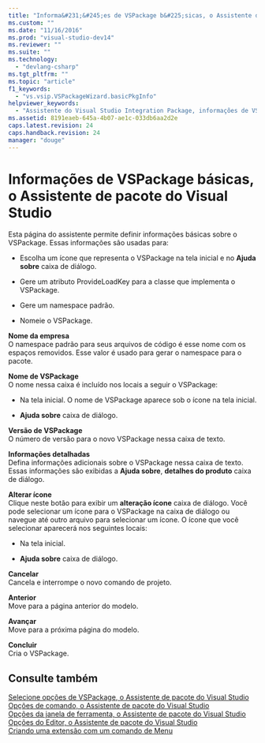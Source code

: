 ```yaml
---
title: "Informa&#231;&#245;es de VSPackage b&#225;sicas, o Assistente de pacote do Visual Studio | Microsoft Docs"
ms.custom: ""
ms.date: "11/16/2016"
ms.prod: "visual-studio-dev14"
ms.reviewer: ""
ms.suite: ""
ms.technology: 
  - "devlang-csharp"
ms.tgt_pltfrm: ""
ms.topic: "article"
f1_keywords: 
  - "vs.vsip.VSPackageWizard.basicPkgInfo"
helpviewer_keywords: 
  - "Assistente do Visual Studio Integration Package, informações de VSPackage"
ms.assetid: 8191eaeb-645a-4b07-ae1c-033db6aa2d2e
caps.latest.revision: 24
caps.handback.revision: 24
manager: "douge"
---
```

# Informa&#231;&#245;es de VSPackage b&#225;sicas, o Assistente de pacote do Visual Studio
Esta página do assistente permite definir informações básicas sobre o VSPackage. Essas informações são usadas para:  
  
-   Escolha um ícone que representa o VSPackage na tela inicial e no **Ajuda sobre** caixa de diálogo.  
  
-   Gere um atributo ProvideLoadKey para a classe que implementa o VSPackage.  
  
-   Gere um namespace padrão.  
  
-   Nomeie o VSPackage.  
  
 **Nome da empresa**  
 O namespace padrão para seus arquivos de código é esse nome com os espaços removidos. Esse valor é usado para gerar o namespace para o pacote.  
  
 **Nome de VSPackage**  
 O nome nessa caixa é incluído nos locais a seguir o VSPackage:  
  
-   Na tela inicial. O nome de VSPackage aparece sob o ícone na tela inicial.  
  
-   **Ajuda sobre** caixa de diálogo.  
  
 **Versão de VSPackage**  
 O número de versão para o novo VSPackage nessa caixa de texto.  
  
 **Informações detalhadas**  
 Defina informações adicionais sobre o VSPackage nessa caixa de texto. Essas informações são exibidas a **Ajuda sobre**, **detalhes do produto** caixa de diálogo.  
  
 **Alterar ícone**  
 Clique neste botão para exibir um **alteração ícone** caixa de diálogo. Você pode selecionar um ícone para o VSPackage na caixa de diálogo ou navegue até outro arquivo para selecionar um ícone. O ícone que você selecionar aparecerá nos seguintes locais:  
  
-   Na tela inicial.  
  
-   **Ajuda sobre** caixa de diálogo.  
  
 **Cancelar**  
 Cancela e interrompe o novo comando de projeto.  
  
 **Anterior**  
 Move para a página anterior do modelo.  
  
 **Avançar**  
 Move para a próxima página do modelo.  
  
 **Concluir**  
 Cria o VSPackage.  
  
## Consulte também  
 [Selecione opções de VSPackage, o Assistente de pacote do Visual Studio](../misc/select-vspackage-options-visual-studio-package-wizard.md)   
 [Opções de comando, o Assistente de pacote do Visual Studio](../misc/command-options-visual-studio-package-wizard.md)   
 [Opções da janela de ferramenta, o Assistente de pacote do Visual Studio](../misc/tool-window-options-visual-studio-package-wizard.md)   
 [Opções do Editor, o Assistente de pacote do Visual Studio](../misc/editor-options-visual-studio-package-wizard.md)   
 [Criando uma extensão com um comando de Menu](../extensibility/creating-an-extension-with-a-menu-command.md)